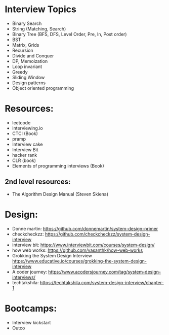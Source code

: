 # Interview Topics
* Binary Search
* String (Matching, Search)
* Binary Tree (BFS, DFS, Level Order, Pre, In, Post order)
* BST
* Matrix, Grids
* Recursion
* Divide and Conquer
* DP, Memoization
* Loop invariant
* Greedy
* Sliding Window
* Design patterns
* Object oriented programming

# Resources: 
* leetcode
* interviewing.io
* CTCI (Book)
* pramp
* Interview cake
* Interview Bit
* hacker rank 
* CLR (book)
* Elements of programming interviews (Book)

## 2nd level resources:
* The Algorithm Design Manual (Steven Skiena)

# Design: 
* Donne martin: https://github.com/donnemartin/system-design-primer
* checkcheckzz: https://github.com/checkcheckzz/system-design-interview
* interview bit: https://www.interviewbit.com/courses/system-design/
* how web works: https://github.com/vasanthk/how-web-works
* Grokking the System Design Interview https://www.educative.io/courses/grokking-the-system-design-interview
* A coder journey: https://www.acodersjourney.com/tag/system-design-interviews/
* techtakshila: https://techtakshila.com/system-design-interview/chapter-1

# Bootcamps: 
* Interview kickstart
* Outco


